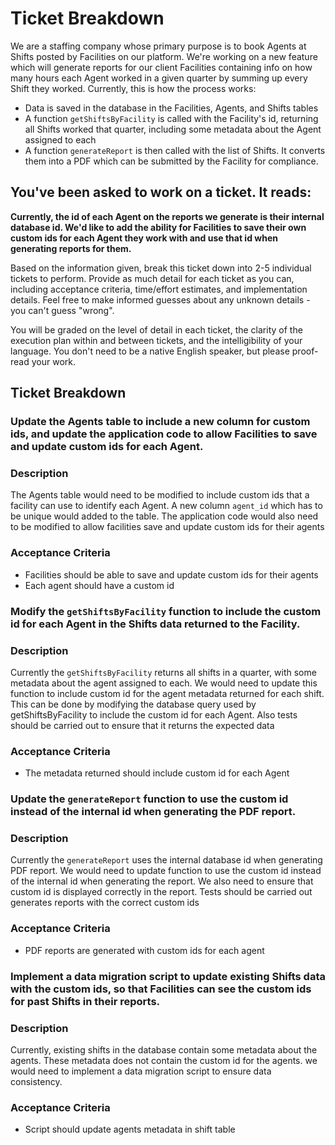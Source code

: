 # Ticket Breakdown
We are a staffing company whose primary purpose is to book Agents at Shifts posted by Facilities on our platform. We're working on a new feature which will generate reports for our client Facilities containing info on how many hours each Agent worked in a given quarter by summing up every Shift they worked. Currently, this is how the process works:

- Data is saved in the database in the Facilities, Agents, and Shifts tables
- A function `getShiftsByFacility` is called with the Facility's id, returning all Shifts worked that quarter, including some metadata about the Agent assigned to each
- A function `generateReport` is then called with the list of Shifts. It converts them into a PDF which can be submitted by the Facility for compliance.

## You've been asked to work on a ticket. It reads:

**Currently, the id of each Agent on the reports we generate is their internal database id. We'd like to add the ability for Facilities to save their own custom ids for each Agent they work with and use that id when generating reports for them.**


Based on the information given, break this ticket down into 2-5 individual tickets to perform. Provide as much detail for each ticket as you can, including acceptance criteria, time/effort estimates, and implementation details. Feel free to make informed guesses about any unknown details - you can't guess "wrong".


You will be graded on the level of detail in each ticket, the clarity of the execution plan within and between tickets, and the intelligibility of your language. You don't need to be a native English speaker, but please proof-read your work.

## Ticket Breakdown

### **Update the Agents table to include a new column for custom ids, and update the application code to allow Facilities to save and update custom ids for each Agent.**

### Description
The Agents table would need to be modified to include custom ids that a facility can use to identify each Agent. A new column `agent_id` which has to be unique would added to the table. The application code would also need to be modified to allow facilities save and update custom ids for their agents

### Acceptance Criteria
- Facilities should be able to save and update custom ids for their agents
- Each agent should have a custom id

### **Modify the `getShiftsByFacility` function to include the custom id for each Agent in the Shifts data returned to the Facility.**

### Description
Currently the `getShiftsByFacility` returns all shifts in a quarter, with some metadata about the agent assigned to each. We would need to update this function to include custom id for the agent metadata returned for each shift. This can be done by modifying the database query used by getShiftsByFacility to include the custom id for each Agent. Also tests should be carried out to ensure that it returns the expected data

### Acceptance Criteria
- The metadata returned should include custom id for each Agent


### **Update the `generateReport` function to use the custom id instead of the internal id when generating the PDF report.**

### Description
Currently the `generateReport` uses the internal database id when generating PDF report. We would need to update function to use the custom id instead of the internal id when generating the report. We also need to ensure that custom id is displayed correctly in the report. Tests should be carried out generates reports with the correct custom ids

### Acceptance Criteria
- PDF reports are generated with custom ids for each agent


### **Implement a data migration script to update existing Shifts data with the custom ids, so that Facilities can see the custom ids for past Shifts in their reports.**

### Description
Currently, existing shifts in the database contain some metadata about the agents. These metadata does not contain the custom id for the agents. we would need to implement a data migration script to ensure data consistency.  

### Acceptance Criteria
- Script should update agents metadata in shift table